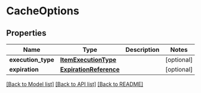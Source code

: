 # CacheOptions

## Properties
Name | Type | Description | Notes
------------ | ------------- | ------------- | -------------
**execution_type** | [**ItemExecutionType**](ItemExecutionType.md) |  | [optional] 
**expiration** | [**ExpirationReference**](ExpirationReference.md) |  | [optional] 

[[Back to Model list]](../README.md#documentation-for-models) [[Back to API list]](../README.md#documentation-for-api-endpoints) [[Back to README]](../README.md)


